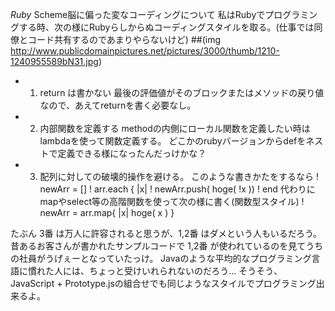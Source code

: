 *Ruby* Scheme脳に偏った変なコーディングについて
私はRubyでプログラミングする時、次の様にRubyらしからぬコーディングスタイルを取る。(仕事では同僚とコード共有するのであまりやらないけど)
  ##(img http://www.publicdomainpictures.net/pictures/3000/thumb/1210-1240955589bN31.jpg)

- 1. return は書かない
最後の評価値がそのブロックまたはメソッドの戻り値なので、あえてreturnを書く必要なし。

- 2. 内部関数を定義する
methodの内側にローカル関数を定義したい時は lambdaを使って関数定義する。
どこかのrubyバージョンからdefをネストで定義できる様になったんだっけかな？

- 3. 配列に対しての破壊的操作を避ける。
このような書きかたをするなら
! newArr = []
! arr.each { |x|
!  newArr.push( hoge( !x ))
! end
代わりにmapやselect等の高階関数を使って次の様に書く(関数型スタイル)
! newArr = arr.map{ |x| hoge( x ) }

たぶん 3番 は万人に許容されると思うが、1,2番 はダメという人もいるだろう。
昔あるお客さんが書かれたサンプルコードで 1,2番 が使われているのを見てうちの社員がうげぇーとなっていたっけ。
Javaのような平均的なプログラミング言語に慣れた人には、ちょっと受けいれられないのだろう...
そうそう、JavaScript + Prototype.jsの組合せでも同じようなスタイルでプログラミング出来るよ。

